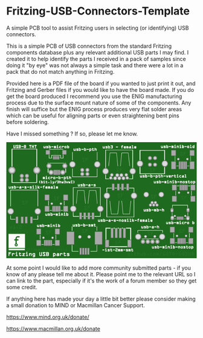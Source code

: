 # Fritzing-USB-Connectors-Template
A simple PCB tool to assist Fritzing users in selecting (or identifying) USB connectors.

This is a simple PCB of USB connectors from the standard Fritzing components database plus any relevant additional USB parts I may find. I created it to help identify the parts I received in a pack of samples since doing it "by eye" was not always a simple task and there were a lot in a pack that do not match anything in Fritzing.

Provided here is a PDF file of the board if you wanted to just print it out, and Fritzing and Gerber files if you would like to have the board made. If you do get the board produced I recommend you use the ENIG manufacturing process due to the surface mount nature of some of the components. Any finish will suffice but the ENIG process produces very flat solder areas which can be useful for aligning parts or even straightening bent pins before soldering.

Have I missed something ? If so, please let me know.

![PCB examples](https://github.com/GOTO-GOSUB/Fritzing-USB-Connectors-Template/blob/635fe630e6cc74b64a9c82d1859c0d82287d32d9/Images/USB%20Identification%20Aid%20Fritzing%20Parts%20v1.2%20PCB%20Render.png)

At some point I would like to add more community submitted parts - if you know of any please tell me about it. Please point me to the relevant URL so I can link to the part, especially if it's the work of a forum member so they get some credit.

If anything here has made your day a little bit better please consider making a small donation to MIND or Macmillan Cancer Support.

https://www.mind.org.uk/donate/

https://www.macmillan.org.uk/donate

